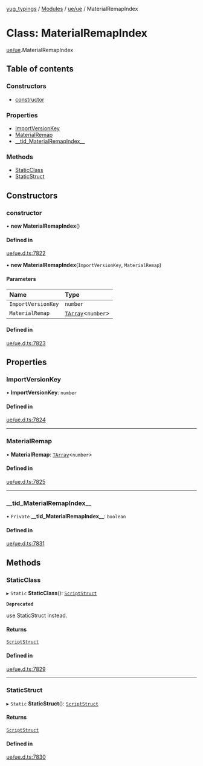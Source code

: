 [yug_typings](../README.md) / [Modules](../modules.md) / [ue/ue](../modules/ue_ue.md) / MaterialRemapIndex

# Class: MaterialRemapIndex

[ue/ue](../modules/ue_ue.md).MaterialRemapIndex

## Table of contents

### Constructors

- [constructor](ue_ue.MaterialRemapIndex.md#constructor)

### Properties

- [ImportVersionKey](ue_ue.MaterialRemapIndex.md#importversionkey)
- [MaterialRemap](ue_ue.MaterialRemapIndex.md#materialremap)
- [\_\_tid\_MaterialRemapIndex\_\_](ue_ue.MaterialRemapIndex.md#__tid_materialremapindex__)

### Methods

- [StaticClass](ue_ue.MaterialRemapIndex.md#staticclass)
- [StaticStruct](ue_ue.MaterialRemapIndex.md#staticstruct)

## Constructors

### constructor

• **new MaterialRemapIndex**()

#### Defined in

[ue/ue.d.ts:7822](https://github.com/YugMetaverse/yug_typings/blob/b7d9b19/ue/ue.d.ts#L7822)

• **new MaterialRemapIndex**(`ImportVersionKey`, `MaterialRemap`)

#### Parameters

| Name | Type |
| :------ | :------ |
| `ImportVersionKey` | `number` |
| `MaterialRemap` | [`TArray`](../interfaces/ue_puerts.TArray.md)<`number`\> |

#### Defined in

[ue/ue.d.ts:7823](https://github.com/YugMetaverse/yug_typings/blob/b7d9b19/ue/ue.d.ts#L7823)

## Properties

### ImportVersionKey

• **ImportVersionKey**: `number`

#### Defined in

[ue/ue.d.ts:7824](https://github.com/YugMetaverse/yug_typings/blob/b7d9b19/ue/ue.d.ts#L7824)

___

### MaterialRemap

• **MaterialRemap**: [`TArray`](../interfaces/ue_puerts.TArray.md)<`number`\>

#### Defined in

[ue/ue.d.ts:7825](https://github.com/YugMetaverse/yug_typings/blob/b7d9b19/ue/ue.d.ts#L7825)

___

### \_\_tid\_MaterialRemapIndex\_\_

• `Private` **\_\_tid\_MaterialRemapIndex\_\_**: `boolean`

#### Defined in

[ue/ue.d.ts:7831](https://github.com/YugMetaverse/yug_typings/blob/b7d9b19/ue/ue.d.ts#L7831)

## Methods

### StaticClass

▸ `Static` **StaticClass**(): [`ScriptStruct`](ue_ue.ScriptStruct.md)

**`Deprecated`**

use StaticStruct instead.

#### Returns

[`ScriptStruct`](ue_ue.ScriptStruct.md)

#### Defined in

[ue/ue.d.ts:7829](https://github.com/YugMetaverse/yug_typings/blob/b7d9b19/ue/ue.d.ts#L7829)

___

### StaticStruct

▸ `Static` **StaticStruct**(): [`ScriptStruct`](ue_ue.ScriptStruct.md)

#### Returns

[`ScriptStruct`](ue_ue.ScriptStruct.md)

#### Defined in

[ue/ue.d.ts:7830](https://github.com/YugMetaverse/yug_typings/blob/b7d9b19/ue/ue.d.ts#L7830)
